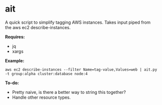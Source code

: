 ait
===

A quick script to simplify tagging AWS instances. Takes input piped from the aws ec2 describe-instances.

**Requires:**

* jq
* xargs

**Example:**

```aws ec2 describe-instances --filter Name=tag-value,Values=web | ait.py -t group:alpha cluster:database node:4```

**To-do:**

* Pretty naive, is there a better way to string this together?
* Handle other resource types.
